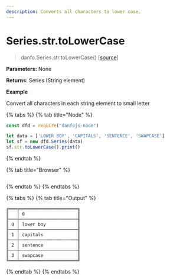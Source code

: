 ```yaml
---
description: Converts all characters to lower case.
---
```


# Series.str.toLowerCase

> danfo.Series.str.toLowerCase\(\)   \[[source](https://github.com/opensource9ja/danfojs/blob/master/danfojs/src/core/strings.js#L20)\]

**Parameters:** None

**Returns**:  Series \(String element\)

**Example**

Convert all characters in each string element to small letter

{% tabs %}
{% tab title="Node" %}
```javascript
const dfd = require("danfojs-node")

let data = ['LOWER BOY', 'CAPITALS', 'SENTENCE', 'SWAPCASE']
let sf = new dfd.Series(data)
sf.str.toLowerCase().print()
```
{% endtab %}

{% tab title="Browser" %}
```

```
{% endtab %}
{% endtabs %}

{% tabs %}
{% tab title="Output" %}
```text
╔═══╤══════════════════════╗
║   │ 0                    ║
╟───┼──────────────────────╢
║ 0 │ lower boy            ║
╟───┼──────────────────────╢
║ 1 │ capitals             ║
╟───┼──────────────────────╢
║ 2 │ sentence             ║
╟───┼──────────────────────╢
║ 3 │ swapcase             ║
╚═══╧══════════════════════╝
```
{% endtab %}
{% endtabs %}

